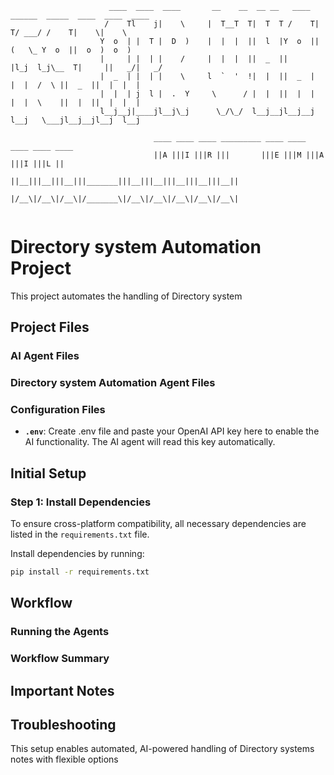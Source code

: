 
```
                      ____  ____  ____       __    __  __ __   ____  ______  _____  ____  ____  ____  
                     /    Tl    j|    \     |  T__T  T|  T  T /    T|      T/ ___/ /    T|    \|    \ 
                    Y  o  | |  T |  D  )    |  |  |  ||  l  |Y  o  ||      (   \_ Y  o  ||  o  )  o  )
                    |     | |  | |    /     |  |  |  ||  _  ||     |l_j  l_j\__  T|     ||   _/|   _/ 
                    |  _  | |  | |    \     l  `  '  !|  |  ||  _  |  |  |  /  \ ||  _  ||  |  |  |   
                    |  |  | j  l |  .  Y     \      / |  |  ||  |  |  |  |  \    ||  |  ||  |  |  |   
                    l__j__j|____jl__j\_j      \_/\_/  l__j__jl__j__j  l__j   \___jl__j__jl__j  l__j   

                                ____ ____ ____ _________ ____ ____ ____ ____ ____  
                                ||A |||I |||R |||       |||E |||M |||A |||I |||L ||
                                ||__|||__|||__|||_______|||__|||__|||__|||__|||__||
                                |/__\|/__\|/__\|/_______\|/__\|/__\|/__\|/__\|/__\|
                                                                                                               
```

# Directory system Automation Project

This project automates the handling of Directory system 

## Project Files

### AI Agent Files


### Directory system Automation Agent Files

### Configuration Files

- **`.env`**: Create .env file and paste your OpenAI API key here to enable the AI functionality. The AI agent will read this key automatically.

## Initial Setup

### Step 1: Install Dependencies

To ensure cross-platform compatibility, all necessary dependencies are listed in the `requirements.txt` file.

Install dependencies by running:

```bash
pip install -r requirements.txt
```

## Workflow

### Running the Agents

### Workflow Summary


## Important Notes


## Troubleshooting

This setup enables automated, AI-powered handling of Directory systems notes with flexible options 